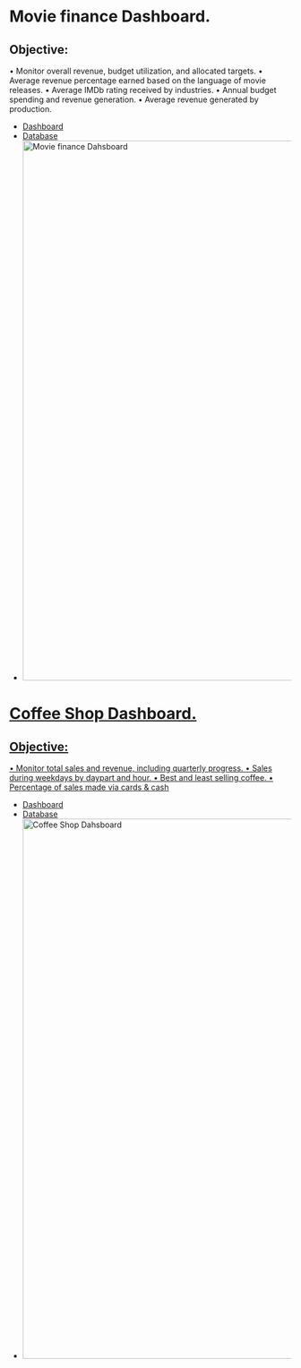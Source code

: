 # Movie finance Dashboard.

## Objective:
• Monitor overall revenue, budget utilization, and allocated targets.
•	Average revenue percentage earned based on the language of movie releases.
•	Average IMDb rating received by industries.
•	Annual budget spending and revenue generation.
•	Average revenue generated by production.

- <a href=https://github.com/Ripulkumar91/Excel/blob/main/Movie%20finance%20dashboard.xlsx> Dashboard
- <a href=https://github.com/Ripulkumar91/Excel/blob/main/movie_financial%20data.xlsx>Database
- <img width="1024" height="965" alt="Movie finance Dahsboard" src="https://github.com/Ripulkumar91/Excel/blob/main/Movie%20finance%20dashboard.xlsx" />


# Coffee Shop Dashboard.

## Objective:
•	Monitor total sales and revenue, including quarterly progress.
•	Sales during weekdays by daypart and hour.
•	Best and least selling coffee.
•	Percentage of sales made via cards & cash

- <a href=https://github.com/Ripulkumar91/Excel/blob/main/Coffee%20sales%20dashboard.xlsx> Dashboard
- <a href=https://github.com/Ripulkumar91/Excel/blob/main/Coffe_sales_Database.xlsx>Database
- <img width="1024" height="965" alt="Coffee Shop Dahsboard" src="https://github.com/user-attachments/assets/629fa64d-8c88-402b-8c05-479b1ce1509d" />

